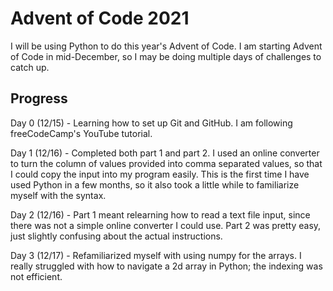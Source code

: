 # Advent of Code 2021

I will be using Python to do this year's Advent of Code. I am starting Advent of Code in mid-December, so I may be doing multiple days of challenges to catch up.

## Progress
Day 0 (12/15) - Learning how to set up Git and GitHub. I am following freeCodeCamp's YouTube tutorial.

Day 1 (12/16) - Completed both part 1 and part 2. I used an online converter to turn the column of values provided into comma separated values, so that I could copy the input into my program easily. This is the first time I have used Python in a few months, so it also took a little while to familiarize myself with the syntax.

Day 2 (12/16) - Part 1 meant relearning how to read a text file input, since there was not a simple online converter I could use. Part 2 was pretty easy, just slightly confusing about the actual instructions.

Day 3 (12/17) - Refamiliarized myself with using numpy for the arrays. I really struggled with how to navigate a 2d array in Python; the indexing was not efficient.